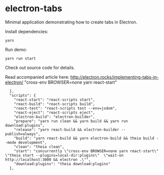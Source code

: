 # electron-tabs
Minimal application demonstrating how to create tabs in Electron.

Install dependencies:

```
yarn
```

Run demo:

```
yarn run start
```

Check out source code for details.

Read accompanied article here: http://electron.rocks/implementing-tabs-in-electron/
"cross-env BROWSER=none yarn react-start"
 

```
  },
  "scripts": {
    "react-start": "react-scripts start",
    "react-build": "react-scripts build",
    "react-test": "react-scripts test --env=jsdom",
    "react-eject": "react-scripts eject",
    "electron-build": "electron-builder",
    "prepare": "yarn run clean && yarn build && yarn run download:plugins",
    "release": "yarn react-build && electron-builder --publish=always",
    "build": "yarn react-build && yarn electron-build && theia build --mode development",
    "clean": "theia clean",
    "start": "concurrently \"cross-env BROWSER=none yarn react-start\"  \"theia start --plugins=local-dir:plugins\"  \"wait-on http://localhost:3000 && electron .\"",
    "download:plugins": "theia download:plugins"
  },

```
